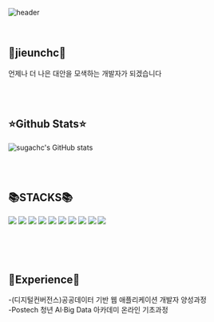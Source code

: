 

![header](https://capsule-render.vercel.app/api?type=waving&color=auto&height=300&section=header&text=jieunchc&fontSize=90)


 
<br>


💖jieunchc💖
----------------------------------------------------------------------------------------------------------------------
언제나 더 나은 대안을 모색하는 개발자가 되겠습니다

<br><br>




⭐Github Stats⭐
----------------------------------------------------------------------------------------------------------------------
![sugachc's GitHub stats](https://github-readme-stats.vercel.app/api?username=sugachc&show_icons=true&theme=merko)



<br><br>




📚STACKS📚
------------------------------------------------------------------------------------------------------------------------
<img src="https://img.shields.io/badge/java-007396?style=for-the-badge&logo=java&logoColor=white"> <img src="https://img.shields.io/badge/spring-6DB33F?style=for-the-badge&logo=spring&logoColor=white"> <img src="https://img.shields.io/badge/springboot-6DB33F?style=for-the-badge&logo=springboot&logoColor=white"> <img src="https://img.shields.io/badge/oracle-F80000?style=for-the-badge&logo=oracle&logoColor=white"> <img src="https://img.shields.io/badge/git-F05032?style=for-the-badge&logo=git&logoColor=white"> <img src="https://img.shields.io/badge/github-181717?style=for-the-badge&logo=github&logoColor=white">
<img src="https://img.shields.io/badge/javascript-F7DF1E?style=for-the-badge&logo=javascript&logoColor=black">
<img src="https://img.shields.io/badge/html5-E34F26?style=for-the-badge&logo=html5&logoColor=white">
<img src="https://img.shields.io/badge/css-1572B6?style=for-the-badge&logo=css3&logoColor=white">
<img src="https://img.shields.io/badge/jquery-0769AD?style=for-the-badge&logo=jquery&logoColor=white">  


<br><br><br>


📃Experience📃
------------------------------------------------------------------------------------------------------------------------------
-(디지털컨버전스)공공데이터 기반 웹 애플리케이션 개발자 양성과정  
-Postech 청년 AI·Big Data 아카데미 온라인 기초과정

<br><br>

   
